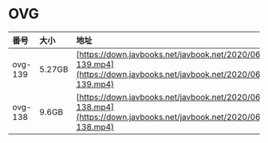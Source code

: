 # OVG

| 番号 | 大小 | 地址 |
| :--- | :--- | :--- |
| ovg-139 | 5.27GB | [https://down.javbooks.net/javbook.net/2020/06/26/ovg-139.mp4](https://down.javbooks.net/javbook.net/2020/06/26/ovg-139.mp4) |
| ovg-138 | 9.6GB | [https://down.javbooks.net/javbook.net/2020/06/26/ovg-138.mp4](https://down.javbooks.net/javbook.net/2020/06/26/ovg-138.mp4) |

